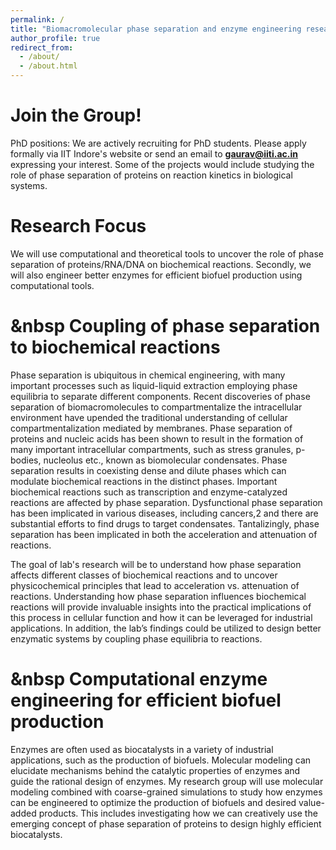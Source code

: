 ```yaml
---
permalink: /
title: "Biomacromolecular phase separation and enzyme engineering research group"
author_profile: true
redirect_from: 
  - /about/
  - /about.html
---
```


**Join the Group!**
=====
PhD positions: We are actively recruiting for PhD students. Please apply formally via IIT Indore's website or send an email to **gaurav@iiti.ac.in** expressing your interest. Some of the projects would include studying the role of phase separation of proteins on reaction kinetics in biological systems. 

**Research Focus**
=====
We will use computational and theoretical tools to uncover the role of phase separation of proteins/RNA/DNA on biochemical reactions. Secondly, we will also engineer better enzymes for efficient biofuel production using computational tools. 

&nbsp Coupling of phase separation to biochemical reactions
=====
Phase separation is ubiquitous in chemical engineering, with many important processes such as liquid-liquid extraction employing phase equilibria to separate different components. Recent discoveries of phase separation of biomacromolecules to compartmentalize the intracellular environment have upended the traditional understanding of cellular compartmentalization mediated by membranes. Phase separation of proteins and nucleic acids has been shown to result in the formation of many important intracellular compartments, such as stress granules, p-bodies, nucleolus etc., known as biomolecular condensates. Phase separation results in coexisting dense and dilute phases which can modulate biochemical reactions in the distinct phases. Important biochemical reactions such as transcription and enzyme-catalyzed reactions are affected by phase separation. Dysfunctional phase separation has been implicated in various diseases, including cancers,2 and there are substantial efforts to find drugs to target condensates. Tantalizingly, phase separation has been implicated in both the acceleration and attenuation of reactions.

The goal of lab's research will be to understand how phase separation affects different classes of biochemical reactions and to uncover physicochemical principles that lead to acceleration vs. attenuation of reactions. Understanding how phase separation influences biochemical reactions will provide invaluable insights into the practical implications of this process in cellular function and how it can be leveraged for industrial applications. In addition, the lab’s findings could be utilized to design better enzymatic systems by coupling phase equilibria to reactions. 

&nbsp Computational enzyme engineering for efficient biofuel production
======
Enzymes are often used as biocatalysts in a variety of industrial applications, such as the production of biofuels. Molecular modeling can elucidate mechanisms behind the catalytic properties of enzymes and guide the rational design of enzymes. My research group will use molecular modeling combined with coarse-grained simulations to study how enzymes can be engineered to optimize the production of biofuels and desired value-added products. This includes investigating how we can creatively use the emerging concept of phase separation of proteins to design highly efficient biocatalysts.
